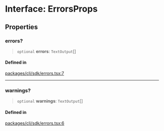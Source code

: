 # Interface: ErrorsProps

## Properties

### errors?

> `optional` **errors**: `TextOutput`[]

#### Defined in

[packages/cli/sdk/errors.tsx:7](https://github.com/andreisergiu98/baeta/blob/4c16a2c8fa14b6d48e42b6a2c2893542bd64b987/packages/cli/sdk/errors.tsx#L7)

***

### warnings?

> `optional` **warnings**: `TextOutput`[]

#### Defined in

[packages/cli/sdk/errors.tsx:6](https://github.com/andreisergiu98/baeta/blob/4c16a2c8fa14b6d48e42b6a2c2893542bd64b987/packages/cli/sdk/errors.tsx#L6)
